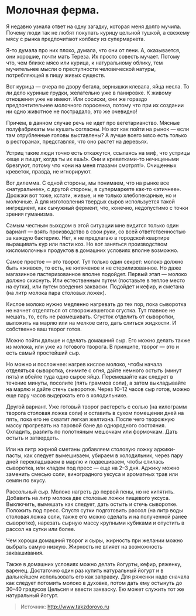 # Молочная ферма.
Я недавно узнала ответ на одну загадку, которая меня долго мучила. Почему люди так не любят покупать курицу цельной тушкой, а свежему мясу с рынка предпочитают колбасу из супермаркета.

Я-то думала про них плохо, думала, что они от лени. А, оказывается, они хорошие, почти мать Тереза. Их просто совесть мучает. Потому что, чем ближе мясо или курица, к натуральному облику, тем мучительнее мысли о преступности человеческой натуры, потребляющей в пищу живых существ.

Вот курица — вчера по двору бегала, зернышки клевала, яйца несла. То ли дело куриные грудки, желательно уже в панировке. К живому отношения уже не имеют. Или сосиски, они же гораздо предпочтительнее молочного поросенка, потому что при их создании ни одно животное не пострадало, это же очевидно!

Причем, в данном случае речь не идет про вегетарианство. Мясные полуфабрикаты мы кушать согласны. Но вот как пойти на рынок — если там отрубленные головы выставлены? А лучше всего мясо есть только в ресторанах, представляя, что оно растет на деревьях.

Устриц такие люди точно есть откажутся, ссылаясь на миф, что устрицы «еще и пищат, когда ты их ешь!». Они и креветками-то нечищеными брезгуют, потому что «они на меня глазами смотрят!». Очищенных креветок, правда, не игнорируют.

Вот дилемма. С одной стороны, мы понимаем, что на рынке все «натуральнее», с другой стороны, в супермаркете как-то «этичнее». Дрожжи вот тоже, кстати, живые, и не только хлебопекарные, но и молочные. А для изготовления твердых сыров используется такой ингредиент, как сычужный фермент, что, конечно, недопустимо с точки зрения гуманизма.

Самым честным выходом в этой ситуации мне видится только один вариант — взять производство в свои руки, со всей ответственностью за каждую бактерию. Нет, я не предлагаю в городской квартире выращивать кур или пасти коз. Но вот заняться производством кисломолочных продуктов в домашних условиях вполне возможно.

Самое простое — это творог. Тут только один секрет: молоко должно быть «живое», то есть, не кипяченое и не стерилизованное. Но даже магазинное пастеризованное вполне подойдет. Первый этап — молоко должно скиснуть. Или естественным путем (поставьте в теплое место на сутки), или путем введения закваски. Подойдет и кефир, и сметана (на литр молока пара столовых ложек).

Кислое молоко нужно медленно нагревать до тех пор, пока сыворотка не начнет отделяться от створожившегося сгустка. Тут главное не мешать, то, есть не размешивать. Сгусток отделить от сыворотки, выложить на марлю или на мелкое сито, дать слиться жидкости. И собственно ваш творог готов.

Можно пойти дальше и сделать домашний сыр. Его можно делать также из молока, или уже из готового творога. В принципе, творог — это и есть самый простейший сыр.

Но можно и посложнее: нагрев кислое молоко, чтобы начала отделяться сыворотка, снимите с огня, дайте немного остыть (минут пять) и вбейте туда одно сырое яйцо. Перемешайте как следует в течение минуты, посолите (пять граммов соли), а затем выкладывайте на марлю и дайте стечь сыворотке. Через 10–12 часов сыр готов, можно еще пару часов выдержать его в холодильнике.

Другой вариант. Уже готовый творог растереть с солью (на килограмм творога столовая ложка соли) и оставить в сухом помещении дней на пять, пока его не схватит легкая желтизна. После чего творожную массу прогревать на паровой бане до однородного состояния. Охладить, разлить по полотняным мешочкам или формочкам. Дать остыть и затвердеть.

Или на литр жирной сметаны добавляем столовую ложку аджики-пасты, как следует вымешиваем, убираем в холодильник, через пару дней перекладываем в марлю и подвешиваем, чтобы слилась сыворотка, или кладем под пресс — еще на 2–3 дня. Аджику можно заменить смесью соли, виноградного уксуса и ароматных трав или семян по вкусу.

Рассольный сыр. Молоко нагреть до первой пены, но не кипятить. Добавить на литр молока две столовые ложки пищевого уксуса. Выключить, вымешать как следует, дать остыть и стечь сыворотке. Положить под пресс. Спустя сутки подготовить рассол (на литр воды столовая ложка соли, также его можно сделать и на полученной ранее сыворотке), нарезать сырную массу крупными кубиками и опустить в рассол на сутки или более.

Чем хороши домашний творог и сыры, жирность при желании можно выбрать самую низкую. Жирность не влияет на возможность заквашивания.

Также в домашних условиях можно делать йогурты, кефир, ряженку, варенец. Достаточно один раз купить натуральный йогурт и в дальнейшем использовать его как заправку. Для ряженки надо сначала как следует потомить молоко в духовке, потом дать ему остынуть до 30–40 градусов Цельсия и ввести закваску. Ею может служить тот же натуральный йогурт.

> Источник: http://www.takzdorovo.ru
